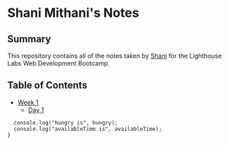 # Shani Mithani's Notes
## Summary
This repository contains all of the notes taken by [Shani](https://github.com/shanimithani) for the Lighthouse Labs Web Development Bootcamp.
## Table of Contents 
* [Week 1](/Week_1)
  * [Day 1](/Week_1/Day_1)

``` function whatToDoForLunch(hungry, availableTime) {
  console.log("hungry is", hungry);
  console.log("availableTime is", availableTime);
}
```
